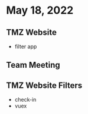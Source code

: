 # May 18, 2022

## TMZ Website
- filter app

## Team Meeting

## TMZ Website Filters
- check-in
- vuex